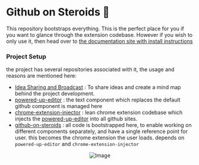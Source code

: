 # Github on Steroids :pill:

This repository bootstraps everything. This is the perfect place for you if you want to glance through 
the extension codebase. However if you wish to only use it, then head over to [the documentation site with install instructions](https://github-on-steroids.github.io/)

### Project Setup
the project has several repositories associated with it, the usage and reasons are mentioned here:
- [Idea Sharing and Broadcast](https://github.com/github-on-steroids/github-on-steroids.github.io) : To share ideas and create a mind map behind the project development.
- [powered-up-editor](https://github.com/github-on-steroids/powered-up-editor) : the text component which replaces the default github component is managed here
- [chrome-extension-injector](https://github.com/github-on-steroids/chrome-extension-injector) : lean chrome extension codebase which injects the [powered-up-editor](https://github.com/github-on-steroids/powered-up-editor) into all github sites.
- [github-on-steroids](https://github.com/github-on-steroids/github-on-steroids) : all code is bootstrapped here, to enable working on different components separately, and have a single reference point for user. this becomes the chrome extension the user loads. depends on `powered-up-editor` and `chrome-extension-injector`

<div align="center">

![Image](https://user-images.githubusercontent.com/14032427/87386813-f9957080-c5be-11ea-9a4a-f6547bd560be.png)</div>